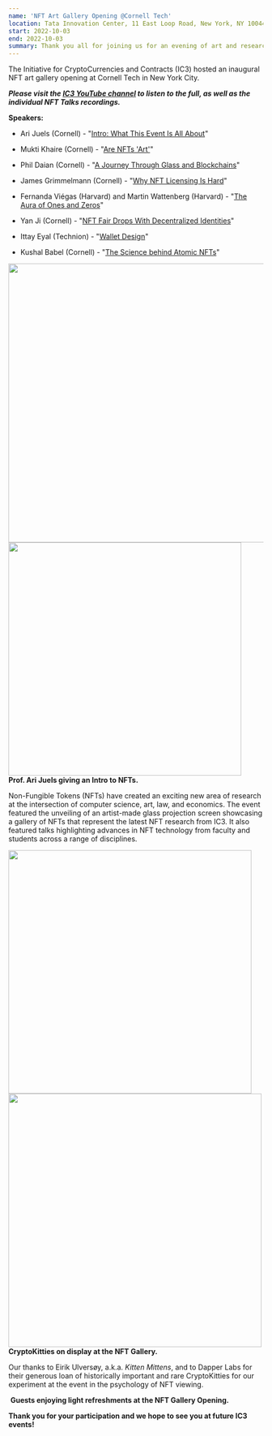 ```yaml
---
name: 'NFT Art Gallery Opening @Cornell Tech'
location: Tata Innovation Center, 11 East Loop Road, New York, NY 10044
start: 2022-10-03
end: 2022-10-03
summary: Thank you all for joining us for an evening of art and research talks to celebrate the opening of the NFT Art Gallery at Cornell Tech in New York City.
---
```



The Initiative for CryptoCurrencies and Contracts (IC3) hosted an inaugural NFT art gallery opening at Cornell Tech in New York City.

***Please visit the <a href="https://www.youtube.com/channel/UCz-eTbD4kHkYxGhUfXawHow">IC3 YouTube channel</a> to listen to the full, as well as the individual NFT Talks recordings.***


**Speakers:**
                                                                                                                           
   - Ari Juels (Cornell) - "<a href="https://www.youtube.com/watch?v=sOOBH4M7n98&t=2s">Intro: What This Event Is All About</a>"

   - Mukti Khaire (Cornell) - "<a href="https://www.youtube.com/watch?v=hurwm4Gg5I4">Are NFTs 'Art'</a>"

   - Phil Daian (Cornell) - "<a href="https://www.youtube.com/watch?v=ktPjtJf6mNY">A Journey Through Glass and Blockchains</a>"

   - James Grimmelmann (Cornell) - "<a href="https://www.youtube.com/watch?v=7WVE-UksgX4">Why NFT Licensing Is Hard</a>"

   - Fernanda Viégas (Harvard) and Martin Wattenberg (Harvard) - "<a href="https://www.youtube.com/watch?v=LJzLM86qjoQ">The Aura of Ones and Zeros</a>"

   - Yan Ji (Cornell) - "<a href="https://www.youtube.com/watch?v=_UTYKm2B5OQ">NFT Fair Drops With Decentralized Identities</a>"

   - Ittay Eyal (Technion) - "<a href="https://www.youtube.com/watch?v=KighG1sASH4">Wallet Design</a>"

   - Kushal Babel (Cornell) - "<a href="https://www.youtube.com/watch?v=I3CleYyfa14">The Science behind Atomic NFTs</a>"


<div class="ui center aligned basic segment">
    <div class="ui center image">
        <img class="ui image" src="../images/events/NFTartgalleryopening2022/Ari.jpg" alt="" width="550"/>
    </div>
    <div class="ui center image">
        <img class="ui image" src="../images/events/NFTartgalleryopening2022/Ari1.jpg" alt="" width="460"/>
    </div>
    <div class="ui bottom attached message">
        <strong>Prof. Ari Juels giving an Intro to NFTs.
    </strong><br>
    </div>
</div>   


Non-Fungible Tokens (NFTs) have created an exciting new area of research at the intersection of computer science, art, law, and economics. The event featured the unveiling of an artist-made glass projection screen showcasing a gallery of NFTs that represent the latest NFT research from IC3. It also featured talks highlighting advances in NFT technology from faculty and students across a range of disciplines. 


<div class="ui center aligned basic segment">
    <div class="ui center image">
        <img class="ui image" src="../images/events/NFTartgalleryopening2022/6.jpg" alt="" width="480"/>
    </div>
    <div class="ui center image">
        <img class="ui image" src="../images/events/NFTartgalleryopening2022/3.jpg" alt="" width="500"/>
    </div>
    <div class="ui bottom attached message">
        <strong>CryptoKitties on display at the NFT Gallery.
    </strong><br>
    </div>
</div> 
 
 
Our thanks to Eirik Ulversøy, a.k.a. *Kitten Mittens*, and to Dapper Labs for their generous loan of historically important and rare CryptoKitties for our experiment at the event in the psychology of NFT viewing.  

   
<div class="ui center aligned basic segment">
    <div class="ui center image">
        <img class="ui image" src="../images/events/NFTartgalleryopening2022/9.jpg" alt="" />
          <strong>Guests enjoying light refreshments at the NFT Gallery Opening.
</strong><br>
    </div>
</div>    

**Thank you for your participation and we hope to see you at future IC3 events!**
